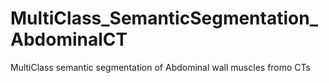 # MultiClass_SemanticSegmentation_AbdominalCT
MultiClass semantic segmentation of Abdominal wall muscles fromo CTs
